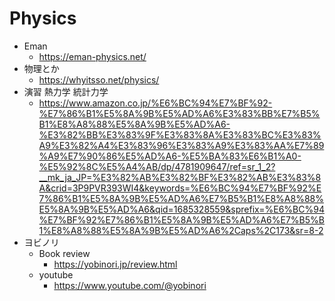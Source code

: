 # Physics

- Eman
  - https://eman-physics.net/
- 物理とか
  - https://whyitsso.net/physics/
- 演習 熱力学 統計力学
  - https://www.amazon.co.jp/%E6%BC%94%E7%BF%92-%E7%86%B1%E5%8A%9B%E5%AD%A6%E3%83%BB%E7%B5%B1%E8%A8%88%E5%8A%9B%E5%AD%A6-%E3%82%BB%E3%83%9F%E3%83%8A%E3%83%BC%E3%83%A9%E3%82%A4%E3%83%96%E3%83%A9%E3%83%AA%E7%89%A9%E7%90%86%E5%AD%A6-%E5%BA%83%E6%B1%A0-%E5%92%8C%E5%A4%AB/dp/4781909647/ref=sr_1_2?__mk_ja_JP=%E3%82%AB%E3%82%BF%E3%82%AB%E3%83%8A&crid=3P9PVR393WI4&keywords=%E6%BC%94%E7%BF%92%E7%86%B1%E5%8A%9B%E5%AD%A6%E7%B5%B1%E8%A8%88%E5%8A%9B%E5%AD%A6&qid=1685328559&sprefix=%E6%BC%94%E7%BF%92%E7%86%B1%E5%8A%9B%E5%AD%A6%E7%B5%B1%E8%A8%88%E5%8A%9B%E5%AD%A6%2Caps%2C173&sr=8-2
- ヨビノリ
  - Book review
    - https://yobinori.jp/review.html
  - youtube
    - https://www.youtube.com/@yobinori

